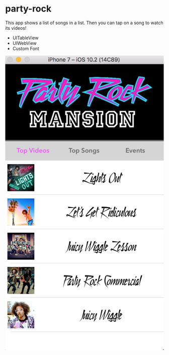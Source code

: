 # party-rock
This app shows a list of songs in a list. Then you can tap on a song to watch its videos!

- UITableView
- UIWebView
- Custom Font

![Party Rock](https://github.com/Ru0f3ng/party-rock/blob/master/party-rock-ss.png)
